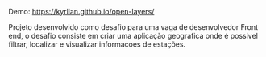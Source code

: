 Demo: https://kyrllan.github.io/open-layers/

Projeto desenvolvido como desafio para uma vaga de desenvolvedor Front end, o desafio consiste em criar uma aplicação geografica onde é possivel filtrar, localizar e visualizar informacoes de estações.


